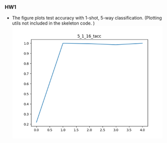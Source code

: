 ### HW1

* The figure plots test accuracy with 1-shot, 5-way classification. (Plotting utils not included in the skeleton code. )
![tacc](./plots/5_1_16_tacc.png)